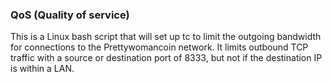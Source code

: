 ### QoS (Quality of service) ###

This is a Linux bash script that will set up tc to limit the outgoing bandwidth for connections to the Prettywomancoin network. It limits outbound TCP traffic with a source or destination port of 8333, but not if the destination IP is within a LAN.
